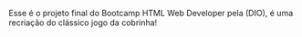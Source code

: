 Esse é o projeto final do Bootcamp HTML Web Developer pela (DIO), é uma recriação do clássico jogo da cobrinha!